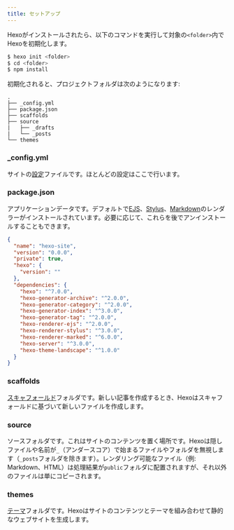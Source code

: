 ```yaml
---
title: セットアップ
---
```


Hexoがインストールされたら、以下のコマンドを実行して対象の`<folder>`内でHexoを初期化します。

``` bash
$ hexo init <folder>
$ cd <folder>
$ npm install
```

初期化されると、プロジェクトフォルダは次のようになります:

``` plain
.
├── _config.yml
├── package.json
├── scaffolds
├── source
|   ├── _drafts
|   └── _posts
└── themes
```

### _config.yml

サイトの[設定](configuration.html)ファイルです。ほとんどの設定はここで行います。

### package.json

アプリケーションデータです。デフォルトで[EJS](https://ejs.co/)、[Stylus](http://learnboost.github.io/stylus/)、[Markdown](http://daringfireball.net/projects/markdown/)のレンダラーがインストールされています。必要に応じて、これらを後でアンインストールすることもできます。

``` json package.json
{
  "name": "hexo-site",
  "version": "0.0.0",
  "private": true,
  "hexo": {
    "version": ""
  },
  "dependencies": {
    "hexo": "^7.0.0",
    "hexo-generator-archive": "^2.0.0",
    "hexo-generator-category": "^2.0.0",
    "hexo-generator-index": "^3.0.0",
    "hexo-generator-tag": "^2.0.0",
    "hexo-renderer-ejs": "^2.0.0",
    "hexo-renderer-stylus": "^3.0.0",
    "hexo-renderer-marked": "^6.0.0",
    "hexo-server": "^3.0.0",
    "hexo-theme-landscape": "^1.0.0"
  }
}
```

### scaffolds

[スキャフォールド](writing.html#スキャフォールド)フォルダです。新しい記事を作成するとき、Hexoはスキャフォールドに基づいて新しいファイルを作成します。

### source

ソースフォルダです。これはサイトのコンテンツを置く場所です。Hexoは隠しファイルや名前が`_`（アンダースコア）で始まるファイルやフォルダを無視します（`_posts`フォルダを除きます）。レンダリング可能なファイル（例: Markdown、HTML）は処理結果が`public`フォルダに配置されますが、それ以外のファイルは単にコピーされます。

### themes

[テーマ](themes.html)フォルダです。Hexoはサイトのコンテンツとテーマを組み合わせて静的なウェブサイトを生成します。
